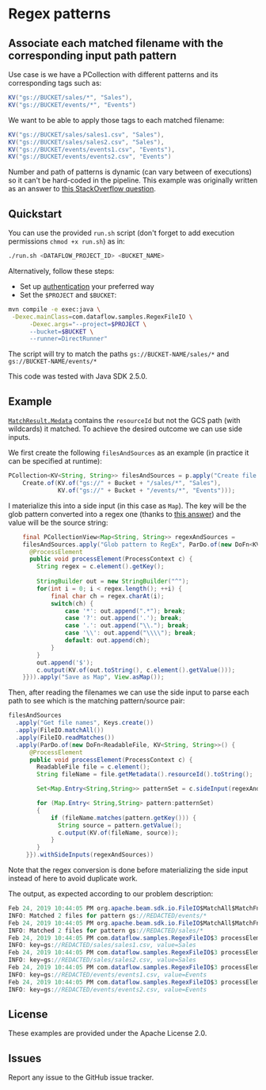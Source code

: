 # Regex patterns
## Associate each matched filename with the corresponding input path pattern

Use case is we have a PCollection with different patterns and its corresponding tags such as:
```java
KV("gs://BUCKET/sales/*", "Sales"),
KV("gs://BUCKET/events/*", "Events")
```
We want to be able to apply those tags to each matched filename:
```java
KV("gs://BUCKET/sales/sales1.csv", "Sales"),
KV("gs://BUCKET/sales/sales2.csv", "Sales"),
KV("gs://BUCKET/events/events1.csv", "Events"),
KV("gs://BUCKET/events/events2.csv", "Events")
```
Number and path of patterns is dynamic (can vary between of executions) so it can't be hard-coded in the pipeline. This example was originally written as an answer to [this StackOverflow question][1].

## Quickstart

You can use the provided `run.sh` script (don't forget to add execution permissions `chmod +x run.sh`) as in:
```bash
./run.sh <DATAFLOW_PROJECT_ID> <BUCKET_NAME>
```

Alternatively, follow these steps:
* Set up [authentication](https://cloud.google.com/docs/authentication/) your preferred way 
* Set the `$PROJECT` and `$BUCKET`:
```bash
mvn compile -e exec:java \
 -Dexec.mainClass=com.dataflow.samples.RegexFileIO \
      -Dexec.args="--project=$PROJECT \
      --bucket=$BUCKET \
      --runner=DirectRunner"
```

The script will try to match the paths `gs://BUCKET-NAME/sales/*` and `gs://BUCKET-NAME/events/*`

This code was tested with Java SDK 2.5.0.

## Example

[`MatchResult.Medata`][2] contains the `resourceId` but not the GCS path (with wildcards) it matched. To achieve the desired outcome we can use side inputs.

We first create the following `filesAndSources` as an example (in practice it can be specified at runtime):

```java
PCollection<KV<String, String>> filesAndSources = p.apply("Create file pattern and source pairs",
	Create.of(KV.of("gs://" + Bucket + "/sales/*", "Sales"),
              KV.of("gs://" + Bucket + "/events/*", "Events")));
```

I materialize this into a side input (in this case as `Map`). The key will be the glob pattern converted into a regex one (thanks to [this answer][3]) and the value will be the source string:

```java
    final PCollectionView<Map<String, String>> regexAndSources =
    filesAndSources.apply("Glob pattern to RegEx", ParDo.of(new DoFn<KV<String, String>, KV<String, String>>() {
      @ProcessElement
      public void processElement(ProcessContext c) {
        String regex = c.element().getKey();
    
        StringBuilder out = new StringBuilder("^");
        for(int i = 0; i < regex.length(); ++i) {
            final char ch = regex.charAt(i);
            switch(ch) {
                case '*': out.append(".*"); break;
                case '?': out.append('.'); break;
                case '.': out.append("\\."); break;
                case '\\': out.append("\\\\"); break;
                default: out.append(ch);
            }
        }
        out.append('$');
        c.output(KV.of(out.toString(), c.element().getValue()));
    }})).apply("Save as Map", View.asMap());
```

Then, after reading the filenames we can use the side input to parse each path to see which is the matching pattern/source pair:

```java
filesAndSources
  .apply("Get file names", Keys.create()) 
  .apply(FileIO.matchAll())
  .apply(FileIO.readMatches())
  .apply(ParDo.of(new DoFn<ReadableFile, KV<String, String>>() {
      @ProcessElement
      public void processElement(ProcessContext c) {
        ReadableFile file = c.element();
        String fileName = file.getMetadata().resourceId().toString();

        Set<Map.Entry<String,String>> patternSet = c.sideInput(regexAndSources).entrySet();    

        for (Map.Entry< String,String> pattern:patternSet) 
        { 
            if (fileName.matches(pattern.getKey())) {
              String source = pattern.getValue();
              c.output(KV.of(fileName, source));
       		}
       	}
     }}).withSideInputs(regexAndSources))
```

Note that the regex conversion is done before materializing the side input instead of here to avoid duplicate work.

The output, as expected according to our problem description:

```java
Feb 24, 2019 10:44:05 PM org.apache.beam.sdk.io.FileIO$MatchAll$MatchFn process
INFO: Matched 2 files for pattern gs://REDACTED/events/*
Feb 24, 2019 10:44:05 PM org.apache.beam.sdk.io.FileIO$MatchAll$MatchFn process
INFO: Matched 2 files for pattern gs://REDACTED/sales/*
Feb 24, 2019 10:44:05 PM com.dataflow.samples.RegexFileIO$3 processElement
INFO: key=gs://REDACTED/sales/sales1.csv, value=Sales
Feb 24, 2019 10:44:05 PM com.dataflow.samples.RegexFileIO$3 processElement
INFO: key=gs://REDACTED/sales/sales2.csv, value=Sales
Feb 24, 2019 10:44:05 PM com.dataflow.samples.RegexFileIO$3 processElement
INFO: key=gs://REDACTED/events/events1.csv, value=Events
Feb 24, 2019 10:44:05 PM com.dataflow.samples.RegexFileIO$3 processElement
INFO: key=gs://REDACTED/events/events2.csv, value=Events
```

  [1]: https://stackoverflow.com/questions/54838908/how-to-add-additional-field-to-beam-fileio-matchall-result
  [2]: https://beam.apache.org/releases/javadoc/2.9.0/org/apache/beam/sdk/io/fs/MatchResult.Metadata.html
  [3]: https://stackoverflow.com/a/45321638/6121516

## License

These examples are provided under the Apache License 2.0.

## Issues

Report any issue to the GitHub issue tracker.
